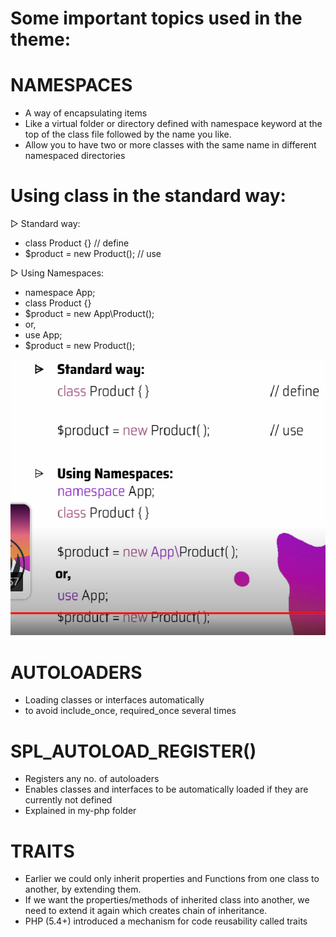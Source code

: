 # Some important topics used in the theme:

# NAMESPACES
- A way of encapsulating items
- Like a virtual folder or directory defined with
namespace keyword at the top of the class file
followed by the name you like.
- Allow you to have two or more classes with the
same name in different namespaced directories

# Using class in the standard way:
▷ Standard way:
- class Product {} // define
- $product = new Product(); // use

▷ Using Namespaces:

- namespace App;
- class Product {}
- $product = new App\Product();
- or,
- use App;
- $product = new Product();

![alt text](<Screenshot 2024-05-23 103753.png>)

# AUTOLOADERS
- Loading classes or interfaces automatically
- to avoid include_once, required_once several times

# SPL_AUTOLOAD_REGISTER()
- Registers any no. of autoloaders
- Enables classes and interfaces to be automatically
loaded if they are currently not defined
- Explained in my-php folder

# TRAITS
- Earlier we could only inherit properties and
Functions from one class to another, by
extending them.
- If we want the properties/methods of inherited
class into another, we need to extend it again which creates chain of inheritance.
- PHP (5.4+) introduced a mechanism for code
reusability called traits
